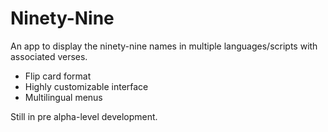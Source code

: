 # Ninety-Nine

An app to display the ninety-nine names in multiple languages/scripts with associated verses. 
* Flip card format
* Highly customizable interface
* Multilingual menus

Still in pre alpha-level development.
